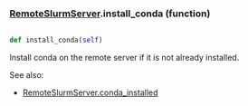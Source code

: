 ### [RemoteSlurmServer](RemoteSlurmServer.md).install_conda (function)


```py

def install_conda(self)

```



Install conda on the remote server if it is not already installed.

See also:

* [RemoteSlurmServer.conda_installed](RemoteSlurmServer.conda_installed.md)

